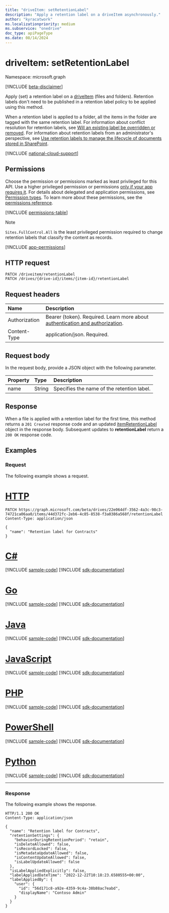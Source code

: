 ```yaml
---
title: "driveItem: setRetentionLabel"
description: "Apply a retention label on a driveItem asynchronously."
author: "kyracatwork"
ms.localizationpriority: medium
ms.subservice: "onedrive"
doc_type: apiPageType
ms.date: 08/14/2024
---
```


# driveItem: setRetentionLabel

Namespace: microsoft.graph

[!INCLUDE [beta-disclaimer](../../includes/beta-disclaimer.md)]

Apply (set) a retention label on a [driveItem](../resources/driveitem.md) (files and folders). Retention labels don't need to be published in a retention label policy to be applied using this method.

When a retention label is applied to a folder, all the items in the folder are tagged with the same retention label. For information about conflict resolution for retention labels, see [Will an existing label be overridden or removed](/purview/retention?tabs=table-overriden#will-an-existing-label-be-overridden-or-removed). For information about retention labels from an administrator's perspective, see [Use retention labels to manage the lifecycle of documents stored in SharePoint](/microsoft-365/compliance/auto-apply-retention-labels-scenario).

[!INCLUDE [national-cloud-support](../../includes/all-clouds.md)]

## Permissions

Choose the permission or permissions marked as least privileged for this API. Use a higher privileged permission or permissions [only if your app requires it](/graph/permissions-overview#best-practices-for-using-microsoft-graph-permissions). For details about delegated and application permissions, see [Permission types](/graph/permissions-overview#permission-types). To learn more about these permissions, see the [permissions reference](/graph/permissions-reference).

<!-- { "blockType": "permissions", "name": "driveitem_setretentionlabel" } -->
[!INCLUDE [permissions-table](../includes/permissions/driveitem-setretentionlabel-permissions.md)]

> [!NOTE]
> `Sites.FullControl.All` is the least privileged permission required to change retention labels that classify the content as records.

[!INCLUDE [app-permissions](../includes/sharepoint-embedded-app-driveitem-permissions.md)]

## HTTP request

<!-- {
  "blockType": "ignored"
}
-->
``` http
PATCH /driveitem/retentionLabel
PATCH /drives/{drive-id}/items/{item-id}/retentionLabel
```

## Request headers

|Name|Description|
|:---|:---|
|Authorization|Bearer {token}. Required. Learn more about [authentication and authorization](/graph/auth/auth-concepts).|
|Content-Type|application/json. Required.|

## Request body

In the request body, provide a JSON object with the following parameter.

| Property | Type   | Description                                |
|:---------|:-------|:-------------------------------------------|
| name     | String | Specifies the name of the retention label. |

## Response

When a file is applied with a retention label for the first time, this method returns a `201 Created` response code and an updated [itemRetentionLabel](../resources/itemretentionlabel.md) object in the response body. Subsequent updates to **retentionLabel** return a `200 OK` response code.

## Examples

### Request

The following example shows a request.

# [HTTP](#tab/http)
<!-- {
  "blockType": "request",
  "name": "driveItem_setRetentionLabel",
  "sampleKeys": ["22e064df-3562-4a3c-98c3-74721ca06aa0", "44d372fc-2eb6-4c85-8538-f3a0386a568f"]
}
-->

```http
PATCH https://graph.microsoft.com/beta/drives/22e064df-3562-4a3c-98c3-74721ca06aa0/items/44d372fc-2eb6-4c85-8538-f3a0386a568f/retentionLabel
Content-Type: application/json

{
  "name": "Retention label for Contracts"
}
```

# [C#](#tab/csharp)
[!INCLUDE [sample-code](../includes/snippets/csharp/driveitem-setretentionlabel-csharp-snippets.md)]
[!INCLUDE [sdk-documentation](../includes/snippets/snippets-sdk-documentation-link.md)]

# [Go](#tab/go)
[!INCLUDE [sample-code](../includes/snippets/go/driveitem-setretentionlabel-go-snippets.md)]
[!INCLUDE [sdk-documentation](../includes/snippets/snippets-sdk-documentation-link.md)]

# [Java](#tab/java)
[!INCLUDE [sample-code](../includes/snippets/java/driveitem-setretentionlabel-java-snippets.md)]
[!INCLUDE [sdk-documentation](../includes/snippets/snippets-sdk-documentation-link.md)]

# [JavaScript](#tab/javascript)
[!INCLUDE [sample-code](../includes/snippets/javascript/driveitem-setretentionlabel-javascript-snippets.md)]
[!INCLUDE [sdk-documentation](../includes/snippets/snippets-sdk-documentation-link.md)]

# [PHP](#tab/php)
[!INCLUDE [sample-code](../includes/snippets/php/driveitem-setretentionlabel-php-snippets.md)]
[!INCLUDE [sdk-documentation](../includes/snippets/snippets-sdk-documentation-link.md)]

# [PowerShell](#tab/powershell)
[!INCLUDE [sample-code](../includes/snippets/powershell/driveitem-setretentionlabel-powershell-snippets.md)]
[!INCLUDE [sdk-documentation](../includes/snippets/snippets-sdk-documentation-link.md)]

# [Python](#tab/python)
[!INCLUDE [sample-code](../includes/snippets/python/driveitem-setretentionlabel-python-snippets.md)]
[!INCLUDE [sdk-documentation](../includes/snippets/snippets-sdk-documentation-link.md)]

---

### Response

The following example shows the response.

<!-- {
  "blockType": "response",
  "truncated": true,
  "@odata.type": "microsoft.graph.itemRetentionLabel"
}
-->
``` http
HTTP/1.1 200 OK
Content-Type: application/json

{
  "name": "Retention label for Contracts",
  "retentionSettings": {
    "behaviorDuringRetentionPeriod": "retain",
    "isDeleteAllowed": false,
    "isRecordLocked": false,
    "isMetadataUpdateAllowed": false,
    "isContentUpdateAllowed": false,
    "isLabelUpdateAllowed": false
  },
  "isLabelAppliedExplicitly": false,
  "labelAppliedDateTime": "2022-12-22T10:18:23.6580555+00:00",
  "labelAppliedBy": {
    "user": {
      "id": "56d171c8-a92e-4359-9c4a-38b88ac7eabd",
      "displayName": "Contoso Admin"
    }
  }
}
```
